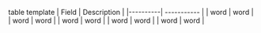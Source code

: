table template 
| Field    | Description |
|----------| ----------- |
| word     | word        |
| word     | word        |
| word     | word        |
| word     | word        |
| word     | word        |
